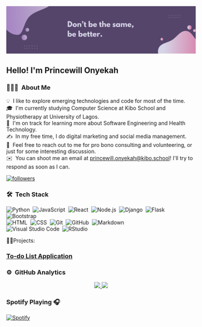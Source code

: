 <img alt="Night Coding" src="./assets/banner.png">


<h2>Hello! I'm Princewill Onyekah</h2>

### 👨🏻‍💻 &nbsp;About Me

💡 &nbsp;I like to explore emerging technologies and code for most of the time.\
🎓 &nbsp;I'm currently studying Computer Science at Kibo School and Physiotherapy at University of Lagos.\
🌱 &nbsp;I'm on track for learning more about Software Engineering and Health Technology.\
✍️ &nbsp;In my free time, I do digital marketing and social media management.\
💬 &nbsp;Feel free to reach out to me for pro bono consulting and volunteering, or just for some interesting discussion.\
✉️ &nbsp;You can shoot me an email at princewill.onyekah@kibo.school! I'll try to respond as soon as I can.
<!-- 📄 &nbsp;Please have a look at my [Résumé](https://www.adityavsingh.com/resume.html) for more details about me. I'm open to feedback and suggestions! -->

 <a href="https://twitter.com/ponyekah"><img alt="followers" title="Follow me on Twitter" src="https://img.shields.io/twitter/follow/DenverCoder1?color=55960c&label=Follow&logo=twitter&logoColor=white&style=for-the-badge"/></a>


### 🛠 &nbsp;Tech Stack

![Python](https://img.shields.io/badge/-Python-05122A?style=flat&logo=python)&nbsp;
![JavaScript](https://img.shields.io/badge/-JavaScript-05122A?style=flat&logo=javascript)&nbsp;
![React](https://img.shields.io/badge/-React-05122A?style=flat&logo=react)&nbsp;
![Node.js](https://img.shields.io/badge/-Node.js-05122A?style=flat&logo=node.js)&nbsp;
![Django](https://img.shields.io/badge/-Django-05122A?style=flat&logo=django&logoColor=092E20)&nbsp;
![Flask](https://img.shields.io/badge/-Flask-05122A?style=flat&logo=flask)&nbsp;
![Bootstrap](https://img.shields.io/badge/-Bootstrap-05122A?style=flat&logo=bootstrap&logoColor=563D7C)\
![HTML](https://img.shields.io/badge/-HTML-05122A?style=flat&logo=HTML5)&nbsp;
![CSS](https://img.shields.io/badge/-CSS-05122A?style=flat&logo=CSS3&logoColor=1572B6)&nbsp;
![Git](https://img.shields.io/badge/-Git-05122A?style=flat&logo=git)&nbsp;
![GitHub](https://img.shields.io/badge/-GitHub-05122A?style=flat&logo=github)&nbsp;
![Markdown](https://img.shields.io/badge/-Markdown-05122A?style=flat&logo=markdown)\
![Visual Studio Code](https://img.shields.io/badge/-Visual%20Studio%20Code-05122A?style=flat&logo=visual-studio-code&logoColor=007ACC)&nbsp;
![RStudio](https://img.shields.io/badge/-RStudio-05122A?style=flat&logo=rstudio)&nbsp;

👨‍💻Projects:
### [To-do List Application](https://github.com/kibo-web-app-dev-oct-23/final-project-crud-app-team-great-codes)



### ⚙️ &nbsp;GitHub Analytics

<p align="center">
<a href="https://github.com/princeonyekah">
  <img height="180em" src="https://github-readme-stats-eight-theta.vercel.app/api?username=princeonyekah&show_icons=true&theme=algolia&include_all_commits=true&count_private=true"/>
  <img height="180em" src="https://github-readme-stats-eight-theta.vercel.app/api/top-langs/?username=princeonyekah&layout=compact&langs_count=8&theme=algolia"/>
</a>
</p>

### Spotify Playing 🎧
[![Spotify](https://spotify-github-readme.vercel.app/api/spotify)](https://open.spotify.com/user/3132mu4hcbgslldt2phjrxf6camu)

<!-- ### 🤝🏻 &nbsp;Connect with Me

<p align="center">
<a href="https://https://onyekahprincewill.wixsite.com/mysite><img src="https://img.shields.io/badge/-adityavsingh.com-3423A6?style=flat&logo=Google-Chrome&logoColor=white"/></a>
<a href="https://www.linkedin.com/in/princewillonyekah/"><img src="https://img.shields.io/badge/-Aditya%20Vikram%20Singh-0077B5?style=flat&logo=Linkedin&logoColor=white"/></a>
<a href="mailto:princewill.onyekah@kibo.school><img src="https://img.shields.io/badge/-avsingh@umass.edu-D14836?style=flat&logo=Gmail&logoColor=white"/></a>
<a href="https://instagram.com/ponyekah"><img src="https://img.shields.io/badge/-@adityavs__-E4405F?style=flat&logo=Instagram&logoColor=white"/></a>
<a href="https://facebook.com/ponyekah"><img src="https://img.shields.io/badge/-@AVS1508-1877F2?style=flat&logo=Facebook&logoColor=white"/></a>
</p> -->

